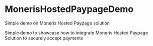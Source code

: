 # MonerisHostedPaypageDemo
Simple demo on Moneris Hosted Paypage solution 

Simple demo to showcase how to integrate Moneris Hosted Paypage Solution to securely accept payments
